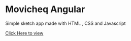 Movicheq Angular
================

Simple sketch app made with HTML , CSS and Javascript

[Click Here to view](https://tolulopeoduro.github.io/Etch-a-sketch/)
